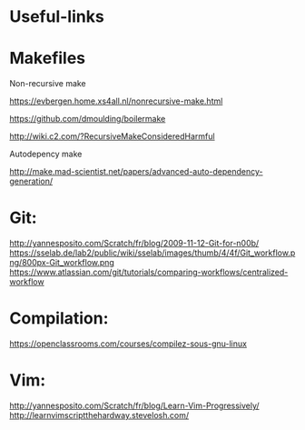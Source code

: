 # Useful-links

Makefiles
===

Non-recursive make

https://evbergen.home.xs4all.nl/nonrecursive-make.html

https://github.com/dmoulding/boilermake

http://wiki.c2.com/?RecursiveMakeConsideredHarmful

Autodepency make

http://make.mad-scientist.net/papers/advanced-auto-dependency-generation/


Git:
===

http://yannesposito.com/Scratch/fr/blog/2009-11-12-Git-for-n00b/
https://sselab.de/lab2/public/wiki/sselab/images/thumb/4/4f/Git_workflow.png/800px-Git_workflow.png
https://www.atlassian.com/git/tutorials/comparing-workflows/centralized-workflow

Compilation:
===

https://openclassrooms.com/courses/compilez-sous-gnu-linux

Vim:
===

http://yannesposito.com/Scratch/fr/blog/Learn-Vim-Progressively/
http://learnvimscriptthehardway.stevelosh.com/
